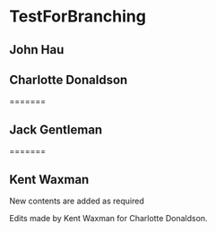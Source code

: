 # TestForBranching
## John Hau
## Charlotte Donaldson
=======
## Jack Gentleman
=======
## Kent Waxman
New contents are added as required


Edits made by Kent Waxman for Charlotte Donaldson.

